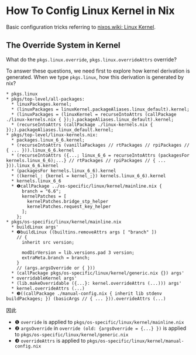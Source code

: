# How To Config Linux Kernel in Nix

Basic configuration tricks referring to [nixos.wiki: Linux Kernel](https://nixos.wiki/wiki/Linux_kernel).

## The Override System in Kernel

What do the `pkgs.linux.override`, `pkgs.linux.overrideAttrs` override?

To answer these questions, we need first to explore how kernel derivation is generated.
When we type `pkgs.linux`, how this derivation is generated by nix?

```
* pkgs.linux
* pkgs/top-level/all-packages:
  * linuxPackages.kernel;
  * (linuxPackages = linuxKernel.packageAliases.linux_default).kernel;
  * (linuxPackages = (linuxKernel = recurseIntoAttrs (callPackage ./linux-kernels.nix { });).packageAliases.linux_default).kernel;
  * (recurseIntoAttrs (callPackage ./linux-kernels.nix { });).packageAliases.linux_default.kernel;
* pkgs/top-level/linux-kernels.nix:
  * packages.linux_6_6.kernel;
  * (recurseIntoAttrs (vanillaPackages // rtPackages // rpiPackages // { ... })).linux_6_6.kernel
  * (recurseIntoAttrs ({...; linux_6_6 = recurseIntoAttrs (packagesFor kernels.linux_6_6);...} // rtPackages // rpiPackages // { ... })).linux_6_6.kernel
  * (packagesFor kernels.linux_6_6).kernel
  * ((kernel_: {kernel = kernel_;}) kernels.linux_6_6).kernel
  * kernels.linux_6_6
  * ❶callPackage ../os-specific/linux/kernel/mainline.nix {
      branch = "6.6";
      kernelPatches = [
        kernelPatches.bridge_stp_helper
        kernelPatches.request_key_helper
      ];
    };
* pkgs/os-specific/linux/kernel/mainline.nix
  * buildLinux args'
  * ❷buildLinux ((builtins.removeAttrs args [ "branch" ])
    // {
      inherit src version;

      modDirVersion = lib.versions.pad 3 version;
      extraMeta.branch = branch;
    }
    // (args.argsOverride or { }))
  * (callPackage pkgs/os-specific/linux/kernel/generic.nix {}) args'
  * overridableKernel args'
  * (lib.makeOverridable ({...}: kernel.overrideAttrs (...))) args'
  * kernel.overrideAttrs (...)
  * ❸((callPackage ./manual-config.nix { inherit lib stdenv buildPackages; }) (basicArgs // { ... })).overrideAttrs (...)
```

因此

* ❶ `override` is applied to `pkgs/os-specific/linux/kernel/mainline.nix`
* ❷ `argsOverride` in `override (old: {argsOverride = {...} })` is applied to `pkgs/os-specific/linux/kernel/generic.nix`
* ❸ `overrideAttrs` is applied to `pkgs/os-specific/linux/kernel/manual-config.nix`

